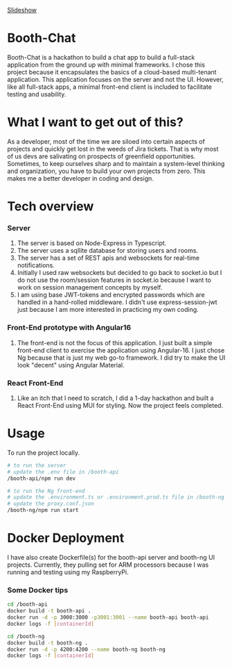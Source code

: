 [Slideshow](%3Ciframe%20src=%22https://docs.google.com/presentation/d/e/2PACX-1vQqJSGU58pxNDpSsdahUcRqfcF60IwiMWhqs_1TPYbmlezl8783APbvpD85r5ggPjO6ViTwEjh7LF_Z/embed?start=false&loop=false&delayms=3000%22%20frameborder=%220%22%20width=%22960%22%20height=%22569%22%20allowfullscreen=%22true%22%20mozallowfullscreen=%22true%22%20webkitallowfullscreen=%22true%22%3E%3C/iframe%3E)

# Booth-Chat

Booth-Chat is a hackathon to build a chat app to build a full-stack application from the ground up with minimal frameworks.  I chose this project because it encapsulates the basics of a cloud-based multi-tenant application.  This application focuses on the server and not the UI.  However, like all full-stack apps, a minimal front-end client is included to facilitate testing and usability.

# What I want to get out of this?

As a developer, most of the time we are siloed into certain aspects of projects and quickly get lost in the weeds of Jira tickets.  That is why most of us devs are salivating on prospects of greenfield opportunities.  Sometimes, to keep ourselves sharp and to maintain a system-level thinking and organization, you have to build your own projects from zero.  This makes me a better developer in coding and design.

# Tech overview

### Server
1.  The server is based on Node-Express in Typescript.
2.  The server uses a sqllite database for storing users and rooms.
3.  The server has a set of REST apis and websockets for real-time notifications.
4.  Initially I used raw websockets but decided to go back to socket.io but I do not use the room/session features in socket.io because I want to work on session management concepts by myself.
5.  I am using base JWT-tokens and encrypted passwords which are handled in a hand-rolled middleware.  I didn't use express-session-jwt just because I am more interested in practicing my own coding.

### Front-End prototype with Angular16
1.  The front-end is not the focus of this application.  I just built a simple front-end client to exercise the application using Angular-16.  I just chose Ng because that is just my web go-to framework.  I did try to make the UI look "decent" using Angular Material.

### React Front-End
1.  Like an itch that I need to scratch, I did a 1-day hackathon and built a React Front-End using MUI for styling.  Now the project feels completed.

# Usage

To run the project locally. 
```bash
# to run the server
# update the .env file in /booth-api
/booth-api/npm run dev

# to run the Ng front-end
# update the .environment.ts or .environment.prod.ts file in /booth-ng
# update the proxy.conf.json
/booth-ng/npm run start

```

# Docker Deployment
I have also create Dockerfile(s) for the booth-api server and booth-ng UI projects.  Currently, they pulling set for ARM processors because I was running and testing using my RaspberryPi.

### Some Docker tips
```bash
cd /booth-api
docker build -t booth-api .
docker run -d -p 3000:3000 -p3001:3001 --name booth-api booth-api
docker logs -f [containerId]

cd /booth-ng
docker build -t booth-ng .
docker run -d -p 4200:4200 --name booth-ng booth-ng
docker logs -f [containerId]
```
